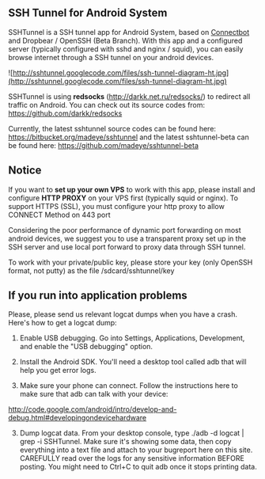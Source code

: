 ## SSH Tunnel for Android System ##

SSHTunnel is a SSH tunnel app for Android System, based on [Connectbot](http://code.google.com/p/connectbot/) and Dropbear / OpenSSH (Beta Branch). With this app and a configured server (typically configured with sshd and nginx / squid), you can easily browse internet through a SSH tunnel on your android devices.



![http://sshtunnel.googlecode.com/files/ssh-tunnel-diagram-ht.jpg](http://sshtunnel.googlecode.com/files/ssh-tunnel-diagram-ht.jpg)


SSHTunnel is using **redsocks** (http://darkk.net.ru/redsocks/) to redirect all traffic on Android. You can check out its source codes from: https://github.com/darkk/redsocks

Currently, the latest sshtunnel source codes can be found here: https://bitbucket.org/madeye/sshtunnel and the latest sshtunnel-beta can be found here: https://github.com/madeye/sshtunnel-beta

## Notice ##

If you want to **set up your own VPS** to work with this app, please install and configure **HTTP PROXY** on your VPS first (typically squid or nginx). To support HTTPS (SSL), you must configure your http proxy to allow CONNECT Method on 443 port

Considering the poor performance of dynamic port forwarding on most android devices, we suggest you to use a transparent proxy set up in the SSH server and use local port forward to proxy data through SSH tunnel.

To work with your private/public key, please store your key (only OpenSSH format, not putty) as the file /sdcard/sshtunnel/key

## If you run into application problems ##

Please, please send us relevant logcat dumps when you have a crash. Here's how to get a logcat dump:

1. Enable USB debugging. Go into Settings, Applications, Development, and enable the "USB debugging" option.

2. Install the Android SDK. You'll need a desktop tool called adb that will help you get error logs.

3. Make sure your phone can connect. Follow the instructions here to make sure that adb can talk with your device:

http://code.google.com/android/intro/develop-and-debug.html#developingondevicehardware

3. Dump logcat data. From your desktop console, type ./adb -d logcat | grep -i SSHTunnel. Make sure it's showing some data, then copy everything into a text file and attach to your bugreport here on this site. CAREFULLY read over the logs for any sensitive information BEFORE posting. You might need to Ctrl+C to quit adb once it stops printing data.